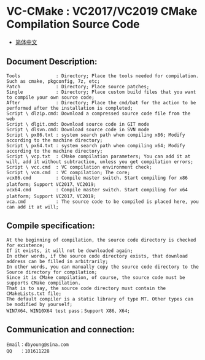# VC-CMake : VC2017/VC2019 CMake Compilation Source Code

- [简体中文](readmeCN.md)

## Document Description:
    Tools             : Directory; Place the tools needed for compilation. Such as cmake, pkgconfig, 7z, etc;
    Patch             : Directory; Place source patches;
    Single            : Directory; Place custom build files that you want to compile your own source code;
    After             : Directory; Place the cmd/bat for the action to be performed after the installation is completed;
    Script \ dlzip.cmd: Download a compressed source code file from the web
    Script \ dlgit.cmd: Download source code in GIT mode
    Script \ dlsvn.cmd: Download source code in SVN mode
    Script \ px86.txt : system search path when compiling x86; Modify according to the machine directory;
    Script \ px64.txt : system search path when compiling x64; Modify according to the machine directory;
    Script \ vcp.txt  : CMake compilation parameters; You can add it at will, add it without subtraction, unless you get compilation errors;
    Script \ vcc.cmd  : VC compilation environment check;
    Script \ vcm.cmd  : VC compilation; The core;
    vcx86.cmd         : Compile master switch. Start compiling for x86 platform; Support VC2017、VC2019;
    vcx64.cmd         : Compile master switch. Start compiling for x64 platform; Support VC2017、VC2019;
    vca.cmd           : The source code to be compiled is placed here, you can add it at will;

## Compile specification:
    At the beginning of compilation, the source code directory is checked for existence; 
    If it exists, it will not be downloaded again;
    In other words, if the source code directory exists, that download address can be filled in arbitrarily;
    In other words, you can manually copy the source code directory to the Source directory for compilation;
    Since it is CMake compilation, of course, the source code must be supports CMake compilation. 
    That is to say, the source code directory must contain the CMakeLists.txt file;
    The default compiler is a static library of type MT. Other types can be modified by yourself;
    WIN7X64、WIN10X64 test pass；Support X86、X64;

## Communication and connection:
    Email：dbyoung@sina.com
    QQ   ：101611228
